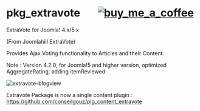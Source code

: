 # pkg_extravote    &nbsp;&nbsp;&nbsp;&nbsp;&nbsp;&nbsp;<a href="https://buymeacoffee.com/conseilgouz" >![buy_me_a_coffee](https://github.com/conseilgouz/plg_system_cgwebp_j4/assets/19435246/4fda4cb5-64f1-4717-81ae-c71a0fc26c2d)</a>
ExtraVote for Joomla! 4.x/5.x

(From Joomlahill ExtraVote)

Provides Ajax Voting functionality to Articles and their Content.

Note : Version 4.2.0, for Joomla!5 and higher version, optimized AggregateRating, adding itemReviewed. 

![extravote-blogview](https://github.com/conseilgouz/pkg_extravote_j4/assets/19435246/cc0619ae-4120-410e-9fdb-80e9a6caf900)

Extravote Package is now a single content plugin : https://github.com/conseilgouz/plg_content_extravote

